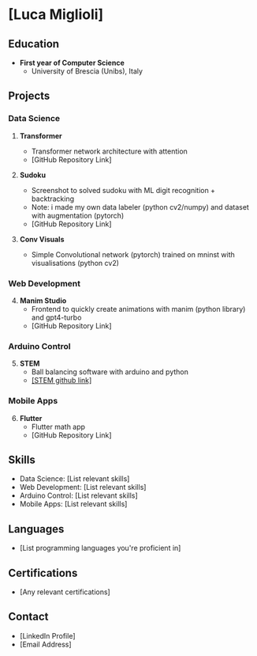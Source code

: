 # [Luca Miglioli]

## Education
- **First year of Computer Science**
  - University of Brescia (Unibs), Italy
  
## Projects

### Data Science
1. **Transformer**
   - Transformer network architecture with attention
   - [GitHub Repository Link]

2. **Sudoku**
   - Screenshot to solved sudoku with ML digit recognition + backtracking
   - Note: i made my own data labeler (python cv2/numpy) and dataset with augmentation (pytorch)  
   - [GitHub Repository Link]

3. **Conv Visuals**
   - Simple Convolutional network (pytorch) trained on mninst with visualisations (python cv2)

   
### Web Development
4. **Manim Studio**
   - Frontend to quickly create animations with manim (python library) and gpt4-turbo
   - [GitHub Repository Link]

### Arduino Control
5. **STEM**
   - Ball balancing software with arduino and python 
   - [[STEM github link]](https://github.com/LucaM185/STEM)

### Mobile Apps
6. **Flutter**
   - Flutter math app 
   - [GitHub Repository Link]

## Skills
- Data Science: [List relevant skills]
- Web Development: [List relevant skills]
- Arduino Control: [List relevant skills]
- Mobile Apps: [List relevant skills]

## Languages
- [List programming languages you're proficient in]

## Certifications
- [Any relevant certifications]

## Contact
- [LinkedIn Profile]
- [Email Address]
